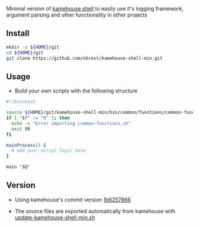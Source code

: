 Minimal version of [kamehouse shell](https://github.com/nbrest/kamehouse/tree/dev/kamehouse-shell) to easily use it's logging framework, argument parsing and other functionality in other projects

## Install
```sh
mkdir -p ${HOME}/git
cd ${HOME}/git
git clone https://github.com/nbrest/kamehouse-shell-min.git
```

## Usage

- Build your own scripts with the following structure

```sh
#!/bin/bash

source ${HOME}/git/kamehouse-shell-min/bin/common/functions/common-functions.sh
if [ "$?" != "0" ]; then
  echo -e "Error importing common-functions.sh"
  exit 99
fi

mainProcess() {
  # add your script logic here
}

main "$@"
```

## Version

- Using kamehouse's commit version [1b6257866](https://github.com/nbrest/kamehouse/tree/1b6257866)

- The source files are exported automatically from kamehouse with [update-kamehouse-shell-min.sh](https://github.com/nbrest/kamehouse/blob/dev/kamehouse-shell/bin/kamehouse-shell-min/update-kamehouse-shell-min.sh)
